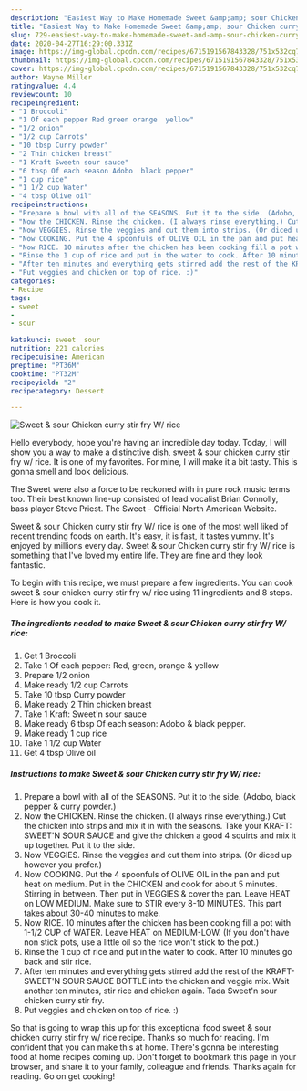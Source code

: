 ```yaml
---
description: "Easiest Way to Make Homemade Sweet &amp;amp; sour Chicken curry stir fry W/ rice"
title: "Easiest Way to Make Homemade Sweet &amp;amp; sour Chicken curry stir fry W/ rice"
slug: 729-easiest-way-to-make-homemade-sweet-and-amp-sour-chicken-curry-stir-fry-w-rice
date: 2020-04-27T16:29:00.331Z
image: https://img-global.cpcdn.com/recipes/6715191567843328/751x532cq70/sweet-sour-chicken-curry-stir-fry-w-rice-recipe-main-photo.jpg
thumbnail: https://img-global.cpcdn.com/recipes/6715191567843328/751x532cq70/sweet-sour-chicken-curry-stir-fry-w-rice-recipe-main-photo.jpg
cover: https://img-global.cpcdn.com/recipes/6715191567843328/751x532cq70/sweet-sour-chicken-curry-stir-fry-w-rice-recipe-main-photo.jpg
author: Wayne Miller
ratingvalue: 4.4
reviewcount: 10
recipeingredient:
- "1 Broccoli"
- "1 Of each pepper Red green orange  yellow"
- "1/2 onion"
- "1/2 cup Carrots"
- "10 tbsp Curry powder"
- "2 Thin chicken breast"
- "1 Kraft Sweetn sour sauce"
- "6 tbsp Of each season Adobo  black pepper"
- "1 cup rice"
- "1 1/2 cup Water"
- "4 tbsp Olive oil"
recipeinstructions:
- "Prepare a bowl with all of the SEASONS. Put it to the side. (Adobo, black pepper &amp; curry powder.)"
- "Now the CHICKEN. Rinse the chicken. (I always rinse everything.) Cut the chicken into strips and mix it in with the seasons. Take your KRAFT: SWEET&#39;N SOUR SAUCE and give the chicken a good 4 squirts and mix it up together. Put it to the side."
- "Now VEGGIES. Rinse the veggies and cut them into strips. (Or diced up however you prefer.)"
- "Now COOKING. Put the 4 spoonfuls of OLIVE OIL in the pan and put heat on medium. Put in the CHICKEN and cook for about 5 minutes. Stirring in between. Then put in VEGGIES &amp; cover the pan. Leave HEAT on LOW MEDIUM. Make sure to STIR every 8-10 MINUTES. This part takes about 30-40 minutes to make."
- "Now RICE. 10 minutes after the chicken has been cooking fill a pot with 1-1/2 CUP of WATER. Leave HEAT on MEDIUM-LOW. (If you don&#39;t have non stick pots, use a little oil so the rice won&#39;t stick to the pot.)"
- "Rinse the 1 cup of rice and put in the water to cook. After 10 minutes go back and stir rice."
- "After ten minutes and everything gets stirred add the rest of the KRAFT-SWEET&#39;N SOUR SAUCE BOTTLE into the chicken and veggie mix. Wait another ten minutes, stir rice and chicken again. Tada Sweet&#39;n sour chicken curry stir fry."
- "Put veggies and chicken on top of rice. :)"
categories:
- Recipe
tags:
- sweet
- 
- sour

katakunci: sweet  sour 
nutrition: 221 calories
recipecuisine: American
preptime: "PT36M"
cooktime: "PT32M"
recipeyield: "2"
recipecategory: Dessert

---
```



![Sweet &amp; sour Chicken curry stir fry W/ rice](https://img-global.cpcdn.com/recipes/6715191567843328/751x532cq70/sweet-sour-chicken-curry-stir-fry-w-rice-recipe-main-photo.jpg)

Hello everybody, hope you're having an incredible day today. Today, I will show you a way to make a distinctive dish, sweet &amp; sour chicken curry stir fry w/ rice. It is one of my favorites. For mine, I will make it a bit tasty. This is gonna smell and look delicious.

The Sweet were also a force to be reckoned with in pure rock music terms too. Their best known line-up consisted of lead vocalist Brian Connolly, bass player Steve Priest. The Sweet - Official North American Website.

Sweet &amp; sour Chicken curry stir fry W/ rice is one of the most well liked of recent trending foods on earth. It's easy, it is fast, it tastes yummy. It's enjoyed by millions every day. Sweet &amp; sour Chicken curry stir fry W/ rice is something that I've loved my entire life. They are fine and they look fantastic.


To begin with this recipe, we must prepare a few ingredients. You can cook sweet &amp; sour chicken curry stir fry w/ rice using 11 ingredients and 8 steps. Here is how you cook it.

<!--inarticleads1-->

##### The ingredients needed to make Sweet &amp; sour Chicken curry stir fry W/ rice:

1. Get 1 Broccoli
1. Take 1 Of each pepper: Red, green, orange &amp; yellow
1. Prepare 1/2 onion
1. Make ready 1/2 cup Carrots
1. Take 10 tbsp Curry powder
1. Make ready 2 Thin chicken breast
1. Take 1 Kraft: Sweet&#39;n sour sauce
1. Make ready 6 tbsp Of each season: Adobo &amp; black pepper.
1. Make ready 1 cup rice
1. Take 1 1/2 cup Water
1. Get 4 tbsp Olive oil




<!--inarticleads2-->

##### Instructions to make Sweet &amp; sour Chicken curry stir fry W/ rice:

1. Prepare a bowl with all of the SEASONS. Put it to the side. (Adobo, black pepper &amp; curry powder.)
1. Now the CHICKEN. Rinse the chicken. (I always rinse everything.) Cut the chicken into strips and mix it in with the seasons. Take your KRAFT: SWEET&#39;N SOUR SAUCE and give the chicken a good 4 squirts and mix it up together. Put it to the side.
1. Now VEGGIES. Rinse the veggies and cut them into strips. (Or diced up however you prefer.)
1. Now COOKING. Put the 4 spoonfuls of OLIVE OIL in the pan and put heat on medium. Put in the CHICKEN and cook for about 5 minutes. Stirring in between. Then put in VEGGIES &amp; cover the pan. Leave HEAT on LOW MEDIUM. Make sure to STIR every 8-10 MINUTES. This part takes about 30-40 minutes to make.
1. Now RICE. 10 minutes after the chicken has been cooking fill a pot with 1-1/2 CUP of WATER. Leave HEAT on MEDIUM-LOW. (If you don&#39;t have non stick pots, use a little oil so the rice won&#39;t stick to the pot.)
1. Rinse the 1 cup of rice and put in the water to cook. After 10 minutes go back and stir rice.
1. After ten minutes and everything gets stirred add the rest of the KRAFT-SWEET&#39;N SOUR SAUCE BOTTLE into the chicken and veggie mix. Wait another ten minutes, stir rice and chicken again. Tada Sweet&#39;n sour chicken curry stir fry.
1. Put veggies and chicken on top of rice. :)




So that is going to wrap this up for this exceptional food sweet &amp; sour chicken curry stir fry w/ rice recipe. Thanks so much for reading. I'm confident that you can make this at home. There's gonna be interesting food at home recipes coming up. Don't forget to bookmark this page in your browser, and share it to your family, colleague and friends. Thanks again for reading. Go on get cooking!
